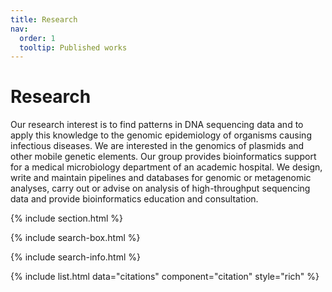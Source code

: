 ```yaml
---
title: Research
nav:
  order: 1
  tooltip: Published works
---
```


# <i class="fas fa-microscope"></i>Research

Our research interest is to find patterns in DNA sequencing data and to apply this knowledge to the genomic epidemiology of organisms causing infectious diseases. We are interested in the genomics of plasmids and other mobile genetic elements. Our group provides bioinformatics support for a medical microbiology department of an academic hospital. We design, write and maintain pipelines and databases for genomic or metagenomic analyses, carry out or advise on analysis of high-throughput sequencing data and provide bioinformatics education and consultation.

{% include section.html %}

{% include search-box.html %}

{% include search-info.html %}

{% include list.html data="citations" component="citation" style="rich" %}
